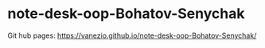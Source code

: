 # note-desk-oop-Bohatov-Senychak

Git hub pages: https://vanezio.github.io/note-desk-oop-Bohatov-Senychak/
